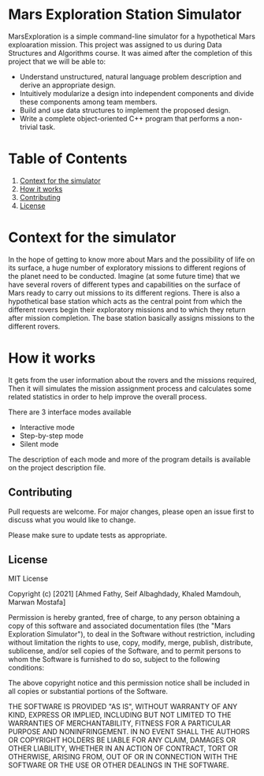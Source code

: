 # Mars Exploration Station Simulator

MarsExploration is a simple command-line simulator for a hypothetical Mars exploaration mission. This project was assigned to us during Data Structures and Algorithms course. It was aimed after the completion of this project that we will be able to:
- Understand unstructured, natural language problem description and derive an appropriate
design.
- Intuitively modularize a design into independent components and divide these components
among team members.
- Build and use data structures to implement the proposed design.
- Write a complete object-oriented C++ program that performs a non-trivial task.

# Table of Contents

1. [Context for the simulator](#Context-for-the-simulator)
2. [How it works](#How-it-works)
3. [Contributing](#Contributing)
4. [License](#License)


# Context for the simulator

In the hope of getting to know more about Mars and the possibility of life on its surface, a
huge number of exploratory missions to different regions of the planet need to be conducted.
Imagine (at some future time) that we have several rovers of different types and capabilities on the
surface of Mars ready to carry out missions to its different regions. There is also a hypothetical
base station which acts as the central point from which the different rovers begin their exploratory
missions and to which they return after mission completion. The base station basically assigns
missions to the different rovers.

# How it works
It gets from the user information about the rovers and the missions required, Then it will simulates the mission assignment process and calculates some related statistics in order to help improve the overall process. 

There are 3 interface modes available
  - Interactive mode
  - Step-by-step mode
  - Silent mode

The description of each mode and more of the program details is available on the project description file.


## Contributing
Pull requests are welcome. For major changes, please open an issue first to discuss what you would like to change.

Please make sure to update tests as appropriate.

## License
MIT License

Copyright (c) [2021] [Ahmed Fathy, Seif Albaghdady, Khaled Mamdouh, Marwan Mostafa]

Permission is hereby granted, free of charge, to any person obtaining a copy
of this software and associated documentation files (the "Mars Exploration Simulator"), to deal
in the Software without restriction, including without limitation the rights
to use, copy, modify, merge, publish, distribute, sublicense, and/or sell
copies of the Software, and to permit persons to whom the Software is
furnished to do so, subject to the following conditions:

The above copyright notice and this permission notice shall be included in all
copies or substantial portions of the Software.

THE SOFTWARE IS PROVIDED "AS IS", WITHOUT WARRANTY OF ANY KIND, EXPRESS OR
IMPLIED, INCLUDING BUT NOT LIMITED TO THE WARRANTIES OF MERCHANTABILITY,
FITNESS FOR A PARTICULAR PURPOSE AND NONINFRINGEMENT. IN NO EVENT SHALL THE
AUTHORS OR COPYRIGHT HOLDERS BE LIABLE FOR ANY CLAIM, DAMAGES OR OTHER
LIABILITY, WHETHER IN AN ACTION OF CONTRACT, TORT OR OTHERWISE, ARISING FROM,
OUT OF OR IN CONNECTION WITH THE SOFTWARE OR THE USE OR OTHER DEALINGS IN THE
SOFTWARE.
